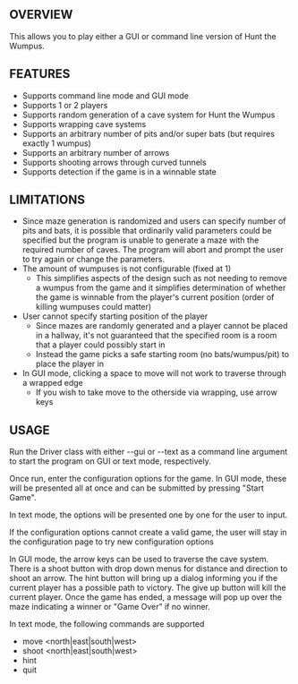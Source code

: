 OVERVIEW
-------------------------------------------------
This allows you to play either a GUI or command line version of Hunt the Wumpus.




FEATURES
-------------------------------------------------
* Supports command line mode and GUI mode
* Supports 1 or 2 players
* Supports random generation of a cave system for Hunt the Wumpus
* Supports wrapping cave systems
* Supports an arbitrary number of pits and/or super bats (but requires exactly 1 wumpus)
* Supports an arbitrary number of arrows
* Supports shooting arrows through curved tunnels
* Supports detection if the game is in a winnable state


		
	
LIMITATIONS
-------------------------------------------------
* Since maze generation is randomized and users can specify number of pits and bats, it is possible that ordinarily valid parameters could be specified but the program is unable to generate a maze with the required number of caves. The program will abort and prompt the user to try again or change the parameters.
* The amount of wumpuses is not configurable (fixed at 1)
    * This simplifies aspects of the design such as not needing to remove a wumpus from the game and it simplifies determination of whether the game is winnable from the player's current position (order of killing wumpuses could matter)
* User cannot specify starting position of the player
	* Since mazes are randomly generated and a player cannot be placed in a hallway, it's not guaranteed that the specified room is a room that a player could possibly start in
	* Instead the game picks a safe starting room (no bats/wumpus/pit) to place the player in
* In GUI mode, clicking a space to move will not work to traverse through a wrapped edge
	* If you wish to take move to the otherside via wrapping, use arrow keys
	



USAGE
-------------------------------------------------
Run the Driver class with either --gui or --text as a command line argument to start the program on GUI or text mode, respectively.

Once run, enter the configuration options for the game. In GUI mode, these will be presented all at once and can be submitted by pressing "Start Game".

In text mode, the options will be presented one by one for the user to input.

If the configuration options cannot create a valid game, the user will stay in the configuration page to try new configuration options

In GUI mode, the arrow keys can be used to traverse the cave system. There is a shoot button with drop down menus for distance and direction to shoot an arrow. The hint button will bring up a dialog informing you if the current player has a possible path to victory. The give up button will kill the current player. Once the game has ended, a message will pop up over the maze indicating a winner or "Game Over" if no winner.

In text mode, the following commands are supported
* move <north|east|south|west>
* shoot <north|east|south|west> <distance>
* hint
* quit



